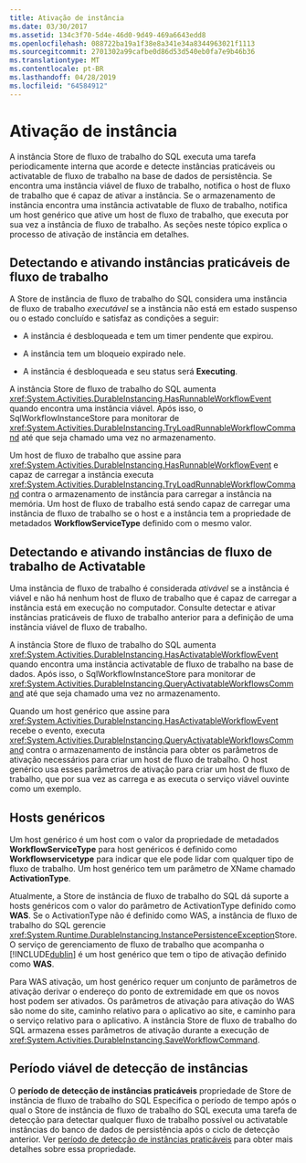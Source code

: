 ```yaml
---
title: Ativação de instância
ms.date: 03/30/2017
ms.assetid: 134c3f70-5d4e-46d0-9d49-469a6643edd8
ms.openlocfilehash: 088722ba19a1f38e8a341e34a8344963021f1113
ms.sourcegitcommit: 2701302a99cafbe0d86d53d540eb0fa7e9b46b36
ms.translationtype: MT
ms.contentlocale: pt-BR
ms.lasthandoff: 04/28/2019
ms.locfileid: "64584912"
---
```

# <a name="instance-activation"></a>Ativação de instância
A instância Store de fluxo de trabalho do SQL executa uma tarefa periodicamente interna que acorde e detecte instâncias praticáveis ou activatable de fluxo de trabalho na base de dados de persistência. Se encontra uma instância viável de fluxo de trabalho, notifica o host de fluxo de trabalho que é capaz de ativar a instância. Se o armazenamento de instância encontra uma instância activatable de fluxo de trabalho, notifica um host genérico que ative um host de fluxo de trabalho, que executa por sua vez a instância de fluxo de trabalho. As seções neste tópico explica o processo de ativação de instância em detalhes.  
  
## <a name="RunnableSection"></a> Detectando e ativando instâncias praticáveis de fluxo de trabalho  
 A Store de instância de fluxo de trabalho do SQL considera uma instância de fluxo de trabalho *executável* se a instância não está em estado suspenso ou o estado concluído e satisfaz as condições a seguir:  
  
- A instância é desbloqueada e tem um timer pendente que expirou.  
  
- A instância tem um bloqueio expirado nele.  
  
- A instância é desbloqueada e seu status será **Executing**.  
  
 A instância Store de fluxo de trabalho do SQL aumenta <xref:System.Activities.DurableInstancing.HasRunnableWorkflowEvent> quando encontra uma instância viável. Após isso, o SqlWorkflowInstanceStore para monitorar de <xref:System.Activities.DurableInstancing.TryLoadRunnableWorkflowCommand> até que seja chamado uma vez no armazenamento.  
  
 Um host de fluxo de trabalho que assine para <xref:System.Activities.DurableInstancing.HasRunnableWorkflowEvent> e capaz de carregar a instância executa <xref:System.Activities.DurableInstancing.TryLoadRunnableWorkflowCommand> contra o armazenamento de instância para carregar a instância na memória. Um host de fluxo de trabalho está sendo capaz de carregar uma instância de fluxo de trabalho se o host e a instância tem a propriedade de metadados **WorkflowServiceType** definido com o mesmo valor.  
  
## <a name="detecting-and-activating-activatable-workflow-instances"></a>Detectando e ativando instâncias de fluxo de trabalho de Activatable  
 Uma instância de fluxo de trabalho é considerada *ativável* se a instância é viável e não há nenhum host de fluxo de trabalho que é capaz de carregar a instância está em execução no computador. Consulte detectar e ativar instâncias praticáveis de fluxo de trabalho anterior para a definição de uma instância viável de fluxo de trabalho.  
  
 A instância Store de fluxo de trabalho do SQL aumenta <xref:System.Activities.DurableInstancing.HasActivatableWorkflowEvent> quando encontra uma instância activatable de fluxo de trabalho na base de dados. Após isso, o SqlWorkflowInstanceStore para monitorar de <xref:System.Activities.DurableInstancing.QueryActivatableWorkflowsCommand> até que seja chamado uma vez no armazenamento.  
  
 Quando um host genérico que assine para <xref:System.Activities.DurableInstancing.HasActivatableWorkflowEvent> recebe o evento, executa <xref:System.Activities.DurableInstancing.QueryActivatableWorkflowsCommand> contra o armazenamento de instância para obter os parâmetros de ativação necessários para criar um host de fluxo de trabalho. O host genérico usa esses parâmetros de ativação para criar um host de fluxo de trabalho, que por sua vez as carrega e as executa o serviço viável ouvinte como um exemplo.  
  
## <a name="generic-hosts"></a>Hosts genéricos  
 Um host genérico é um host com o valor da propriedade de metadados **WorkflowServiceType** para host genéricos é definido como **Workflowservicetype** para indicar que ele pode lidar com qualquer tipo de fluxo de trabalho. Um host genérico tem um parâmetro de XName chamado **ActivationType**.  
  
 Atualmente, a Store de instância de fluxo de trabalho do SQL dá suporte a hosts genéricos com o valor do parâmetro de ActivationType definido como **WAS**. Se o ActivationType não é definido como WAS, a instância de fluxo de trabalho do SQL gerencie <xref:System.Runtime.DurableInstancing.InstancePersistenceException>Store. O serviço de gerenciamento de fluxo de trabalho que acompanha o [!INCLUDE[dublin](../../../includes/dublin-md.md)] é um host genérico que tem o tipo de ativação definido como **WAS**.  
  
 Para WAS ativação, um host genérico requer um conjunto de parâmetros de ativação derivar o endereço do ponto de extremidade em que os novos host podem ser ativados. Os parâmetros de ativação para ativação do WAS são nome do site, caminho relativo para o aplicativo ao site, e caminho para o serviço relativo para o aplicativo. A instância Store de fluxo de trabalho do SQL armazena esses parâmetros de ativação durante a execução de <xref:System.Activities.DurableInstancing.SaveWorkflowCommand>.  
  
## <a name="runnable-instances-detection-period"></a>Período viável de detecção de instâncias  
 O **período de detecção de instâncias praticáveis** propriedade de Store de instância de fluxo de trabalho do SQL Especifica o período de tempo após o qual o Store de instância de fluxo de trabalho do SQL executa uma tarefa de detecção para detectar qualquer fluxo de trabalho possível ou activatable instâncias do banco de dados de persistência após o ciclo de detecção anterior. Ver [período de detecção de instâncias praticáveis](runnable-instances-detection-period.md) para obter mais detalhes sobre essa propriedade.
